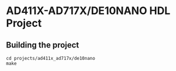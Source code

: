# AD411X-AD717X/DE10NANO HDL Project

## Building the project

```
cd projects/ad411x_ad717x/de10nano
make
```